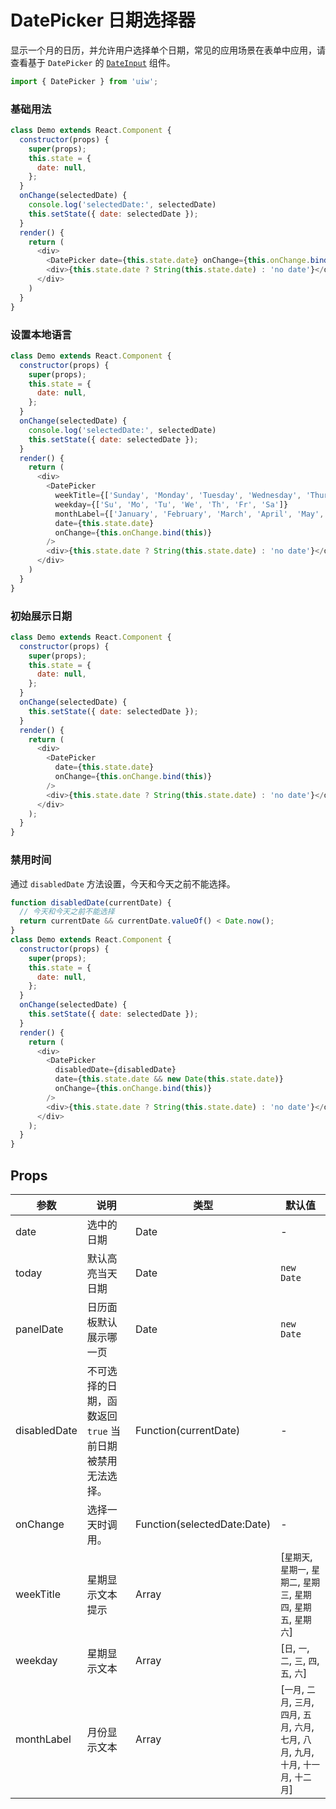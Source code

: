 DatePicker 日期选择器
===

显示一个月的日历，并允许用户选择单个日期，常见的应用场景在表单中应用，请查看基于 `DatePicker` 的 [`DateInput`](#/components/date-input) 组件。

```jsx
import { DatePicker } from 'uiw';
```

### 基础用法

<!--DemoStart,bgWhite--> 
```js
class Demo extends React.Component {
  constructor(props) {
    super(props);
    this.state = {
      date: null,
    };
  }
  onChange(selectedDate) {
    console.log('selectedDate:', selectedDate)
    this.setState({ date: selectedDate });
  }
  render() {
    return (
      <div>
        <DatePicker date={this.state.date} onChange={this.onChange.bind(this)} />
        <div>{this.state.date ? String(this.state.date) : 'no date'}</div>
      </div>
    )
  }
}
```
<!--End-->

### 设置本地语言

<!--DemoStart,bgWhite--> 
```js
class Demo extends React.Component {
  constructor(props) {
    super(props);
    this.state = {
      date: null,
    };
  }
  onChange(selectedDate) {
    console.log('selectedDate:', selectedDate)
    this.setState({ date: selectedDate });
  }
  render() {
    return (
      <div>
        <DatePicker
          weekTitle={['Sunday', 'Monday', 'Tuesday', 'Wednesday', 'Thursday', 'Friday', 'Saturday']}
          weekday={['Su', 'Mo', 'Tu', 'We', 'Th', 'Fr', 'Sa']}
          monthLabel={['January', 'February', 'March', 'April', 'May', 'June', 'July', 'August', 'September', 'October', 'November', 'December']}
          date={this.state.date}
          onChange={this.onChange.bind(this)}
        />
        <div>{this.state.date ? String(this.state.date) : 'no date'}</div>
      </div>
    )
  }
}
```
<!--End-->

### 初始展示日期

<!--DemoStart,bgWhite--> 
```js
class Demo extends React.Component {
  constructor(props) {
    super(props);
    this.state = {
      date: null,
    };
  }
  onChange(selectedDate) {
    this.setState({ date: selectedDate });
  }
  render() {
    return (
      <div>
        <DatePicker
          date={this.state.date}
          onChange={this.onChange.bind(this)}
        />
        <div>{this.state.date ? String(this.state.date) : 'no date'}</div>
      </div>
    );
  }
}
```
<!--End-->

### 禁用时间

通过 `disabledDate` 方法设置，今天和今天之前不能选择。

<!--DemoStart,bgWhite--> 
```js
function disabledDate(currentDate) {
  // 今天和今天之前不能选择
  return currentDate && currentDate.valueOf() < Date.now();
}
class Demo extends React.Component {
  constructor(props) {
    super(props);
    this.state = {
      date: null,
    };
  }
  onChange(selectedDate) {
    this.setState({ date: selectedDate });
  }
  render() {
    return (
      <div>
        <DatePicker
          disabledDate={disabledDate}
          date={this.state.date && new Date(this.state.date)}
          onChange={this.onChange.bind(this)}
        />
        <div>{this.state.date ? String(this.state.date) : 'no date'}</div>
      </div>
    );
  }
}
```
<!--End-->

## Props

| 参数 | 说明 | 类型 | 默认值 |
|--------- |-------- |--------- |-------- |
| date | 选中的日期 | Date | - |
| today | 默认高亮当天日期 | Date | `new Date` |
| panelDate | 日历面板默认展示哪一页 | Date | `new Date` |
| disabledDate | 不可选择的日期，函数返回 `true` 当前日期被禁用无法选择。 | Function(currentDate) | - |
| onChange | 选择一天时调用。 | Function(selectedDate:Date) | - |
| weekTitle | 星期显示文本提示 | Array | \[`星期天`, `星期一`, `星期二`, `星期三`, `星期四`, `星期五`, `星期六`\] |
| weekday | 星期显示文本 | Array | \[`日`, `一`, `二`, `三`, `四`, `五`, `六`\] |
| monthLabel | 月份显示文本 | Array | \[`一月`, `二月`, `三月`, `四月`, `五月`, `六月`, `七月`, `八月`, `九月`, `十月`, `十一月`, `十二月`\] |